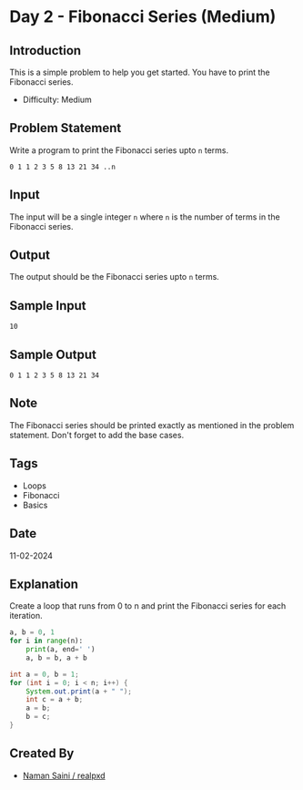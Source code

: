 # Day 2 - Fibonacci Series (Medium)

## Introduction
This is a simple problem to help you get started. You have to print the Fibonacci series.
- Difficulty: Medium

## Problem Statement
Write a program to print the Fibonacci series upto `n` terms.
```
0 1 1 2 3 5 8 13 21 34 ..n
```

## Input
The input will be a single integer `n` where `n` is the number of terms in the Fibonacci series.

## Output
The output should be the Fibonacci series upto `n` terms.

## Sample Input
```
10
```

## Sample Output
```
0 1 1 2 3 5 8 13 21 34
```

## Note
The Fibonacci series should be printed exactly as mentioned in the problem statement. Don't forget to add the base cases.

## Tags
- Loops
- Fibonacci
- Basics

## Date
11-02-2024

## Explanation
Create a loop that runs from 0 to n and print the Fibonacci series for each iteration.

```python
a, b = 0, 1
for i in range(n):
    print(a, end=' ')
    a, b = b, a + b
```
```java
int a = 0, b = 1;
for (int i = 0; i < n; i++) {
    System.out.print(a + " ");
    int c = a + b;
    a = b;
    b = c;
}
```

## Created By
- [Naman Saini / realpxd](https://github.com/realpxd)

